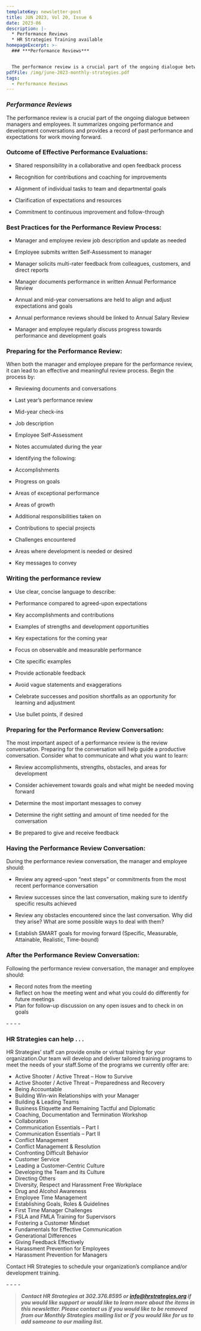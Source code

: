 ```yaml
---
templateKey: newsletter-post
title: JUN 2023, Vol 20, Issue 6
date: 2023-06
description: |-
  * Performance Reviews
  * HR Strategies Training available
homepageExcerpt: >-
  ### ***Performance Reviews***


  The performance review is a crucial part of the ongoing dialogue between managers and employees. It summarizes ongoing performance and development conversations and provides a record of past performance and expectations for work moving forward.
pdfFile: /img/june-2023-monthly-strategies.pdf
tags:
  - Performance Reviews
---
```

### ***Performance Reviews***

The performance review is a crucial part of the ongoing dialogue between managers and employees. It summarizes ongoing performance and development conversations and provides a record of past performance and expectations for work moving forward.

### Outcome of Effective Performance Evaluations:

* Shared responsibility in a collaborative and open feedback process

<!---->

* Recognition for contributions and coaching for improvements

<!---->

* Alignment of individual tasks to team and departmental goals

<!---->

* Clarification of expectations and resources

<!---->

* Commitment to continuous improvement and follow-through

### Best Practices for the Performance Review Process:

* Manager and employee review job description and update as needed

<!---->

* Employee submits written Self-Assessment to manager

<!---->

* Manager solicits multi-rater feedback from colleagues, customers, and direct reports

<!---->

* Manager documents performance in written Annual Performance Review

<!---->

* Annual and mid-year conversations are held to align and adjust expectations and goals

<!---->

* Annual performance reviews should be linked to Annual Salary Review

<!---->

* Manager and employee regularly discuss progress towards performance and development goals

### Preparing for the Performance Review:

When both the manager and employee prepare for the performance review, it can lead to an effective and meaningful review process. Begin the process by:

* Reviewing documents and conversations

<!---->

* Last year’s performance review

<!---->

* Mid-year check-ins

<!---->

* Job description

<!---->

* Employee Self-Assessment

<!---->

* Notes accumulated during the year

<!---->

* Identifying the following:

<!---->

* Accomplishments

<!---->

* Progress on goals

<!---->

* Areas of exceptional performance

<!---->

* Areas of growth

<!---->

* Additional responsibilities taken on

<!---->

* Contributions to special projects

<!---->

* Challenges encountered

<!---->

* Areas where development is needed or desired

<!---->

* Key messages to convey

### Writing the performance review

* Use clear, concise language to describe:

<!---->

* Performance compared to agreed-upon expectations

<!---->

* Key accomplishments and contributions

<!---->

* Examples of strengths and development opportunities

<!---->

* Key expectations for the coming year

<!---->

* Focus on observable and measurable performance

<!---->

* Cite specific examples

<!---->

* Provide actionable feedback

<!---->

* Avoid vague statements and exaggerations

<!---->

* Celebrate successes and position shortfalls as an opportunity for learning and adjustment

<!---->

* Use bullet points, if desired

### Preparing for the Performance Review Conversation:

The most important aspect of a performance review is the review conversation. Preparing for the conversation will help guide a productive conversation. Consider what to communicate and what you want to learn:

* Review accomplishments, strengths, obstacles, and areas for development

<!---->

* Consider achievement towards goals and what might be needed moving forward

<!---->

* Determine the most important messages to convey

<!---->

* Determine the right setting and amount of time needed for the conversation

<!---->

* Be prepared to give and receive feedback

### Having the Performance Review Conversation:

During the performance review conversation, the manager and employee should:

* Review any agreed-upon “next steps” or commitments from the most recent performance conversation

<!---->

* Review successes since the last conversation, making sure to identify specific results achieved

<!---->

* Review any obstacles encountered since the last conversation. Why did they arise? What are some possible ways to deal with them?

<!---->

* Establish SMART goals for moving forward (Specific, Measurable, Attainable, Realistic, Time-bound)

### After the Performance Review Conversation:

Following the performance review conversation, the manager and employee should:

* Record notes from the meeting
* Reflect on how the meeting went and what you could do differently for future meetings
* Plan for follow-up discussion on any open issues and to check in on goals

\-﻿ - - -

### HR Strategies can help . . .

HR Strategies’ staff can provide onsite or virtual training for your organization.Our team will develop and deliver tailored training programs to meet the needs of your staff.Some of the programs we currently offer are:

* Active Shooter / Active Threat – How to Survive
* Active Shooter / Active Threat – Preparedness and Recovery
* Being Accountable
* Building Win-win Relationships with your Manager
* Building & Leading Teams
* Business Etiquette and Remaining Tactful and Diplomatic
* Coaching, Documentation and Termination Workshop
* Collaboration
* Communication Essentials – Part I
* Communication Essentials – Part II
* Conflict Management
* Conflict Management & Resolution
* Confronting Difficult Behavior
* Customer Service
* Leading a Customer-Centric Culture
* Developing the Team and its Culture
* Directing Others
* Diversity, Respect and Harassment Free Workplace
* Drug and Alcohol Awareness
* Employee Time Management
* Establishing Goals, Roles & Guidelines
* First Time Manager Challenges
* FSLA and FMLA Training for Supervisors
* Fostering a Customer Mindset
* Fundamentals for Effective Communication
* Generational Differences
* Giving Feedback Effectively
* Harassment Prevention for Employees
* Harassment Prevention for Managers

Contact HR Strategies to schedule your organization’s compliance and/or development training.

\-﻿ - - -

> ***Contact HR Strategies at 302.376.8595 or info@hrstrategies.org if you would like support or would like to learn more about the items in this newsletter. Please contact us if you would like to be removed from our Monthly Strategies mailing list or if you would like for us to add someone to our mailing list.***